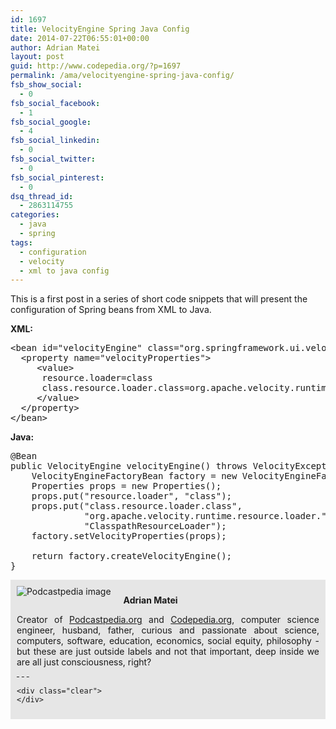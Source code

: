 ```yaml
---
id: 1697
title: VelocityEngine Spring Java Config
date: 2014-07-22T06:55:01+00:00
author: Adrian Matei
layout: post
guid: http://www.codepedia.org/?p=1697
permalink: /ama/velocityengine-spring-java-config/
fsb_show_social:
  - 0
fsb_social_facebook:
  - 1
fsb_social_google:
  - 4
fsb_social_linkedin:
  - 0
fsb_social_twitter:
  - 0
fsb_social_pinterest:
  - 0
dsq_thread_id:
  - 2863114755
categories:
  - java
  - spring
tags:
  - configuration
  - velocity
  - xml to java config
---
```

This is a first post in a series of short code snippets that will present the configuration of Spring beans from XML to Java.

**XML:**

<pre class="lang:default decode:true" title="XML config">&lt;bean id="velocityEngine" class="org.springframework.ui.velocity.VelocityEngineFactoryBean"&gt;
  &lt;property name="velocityProperties"&gt;
	 &lt;value&gt;
	  resource.loader=class
	  class.resource.loader.class=org.apache.velocity.runtime.resource.loader.ClasspathResourceLoader
	 &lt;/value&gt;
  &lt;/property&gt;
&lt;/bean&gt;</pre>

**Java:**<!--more-->

<pre class="lang:java decode:true" title="Java config">@Bean
public VelocityEngine velocityEngine() throws VelocityException, IOException{
	VelocityEngineFactoryBean factory = new VelocityEngineFactoryBean();
	Properties props = new Properties();
	props.put("resource.loader", "class");
	props.put("class.resource.loader.class",
			  "org.apache.velocity.runtime.resource.loader." +
			  "ClasspathResourceLoader");
	factory.setVelocityProperties(props);

	return factory.createVelocityEngine();
}</pre>

<div id="about_author" style="background-color: #e6e6e6; padding: 10px;">
  <img id="author_portrait" style="float: left; margin-right: 20px;" src="{{site.url}}/images/authors/amacoder.png" alt="Podcastpedia image" /> 

  <p id="about_author_header">
    <strong>Adrian Matei</strong>
  </p>

  <div id="author_details" style="text-align: justify;">
    Creator of <a title="Podcastpedia.org, knowledge to go" href="https://github.com/CodepediaOrg/podcastpedia" target="_blank">Podcastpedia.org</a> and <a title="Codingpedia, sharing coding knowledge" href="http://www.codepedia.org" target="_blank">Codepedia.org</a>, computer science engineer, husband, father, curious and passionate about science, computers, software, education, economics, social equity, philosophy - but these are just outside labels and not that important, deep inside we are all just consciousness, right?
  </div>

  <div id="follow_social" style="clear: both;">
    <div id="social_logos">
       <a class="icon-twitter" href="https://twitter.com/CodepediaOrg" target="_blank"> </a> <a class="icon-facebook" href="https://www.facebook.com/codingpedia" target="_blank"> </a> <a class="icon-linkedin" href="https://www.linkedin.com/company/codepediaorg" target="_blank"> </a> <a class="icon-github" href="https://github.com/adrianmatei-me" target="_blank"> </a>
    </div>

    <div class="clear">
    </div>
  </div>
</div>
